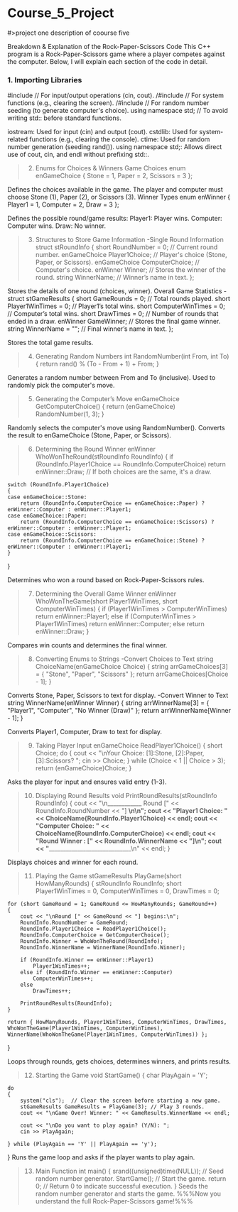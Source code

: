 # Course_5_Project
#>project one description of coourse five

Breakdown & Explanation of the Rock-Paper-Scissors Code
This C++ program is a Rock-Paper-Scissors game where a player competes against the computer. Below, I will explain each section of the code in detail.

### 1. Importing Libraries
#include <iostream>   // For input/output operations (cin, cout).
/#include <cstdlib>    // For system functions (e.g., clearing the screen).
/#include <ctime>      // For random number seeding (to generate computer's choice).
using namespace std;  // To avoid writing std:: before standard functions.

iostream: Used for input (cin) and output (cout).
cstdlib: Used for system-related functions (e.g., clearing the console).
ctime: Used for random number generation (seeding rand()).
using namespace std;: Allows direct use of cout, cin, and endl without prefixing std::.
>2. Enums for Choices & Winners
Game Choices
enum enGameChoice { Stone = 1, Paper = 2, Scissors = 3 };

Defines the choices available in the game.
The player and computer must choose Stone (1), Paper (2), or Scissors (3).
Winner Types
enum enWinner { Player1 = 1, Computer = 2, Draw = 3 };

Defines the possible round/game results:
Player1: Player wins.
Computer: Computer wins.
Draw: No winner.
>3. Structures to Store Game Information
-Single Round Information
struct stRoundInfo
{
    short RoundNumber = 0;          // Current round number.
    enGameChoice Player1Choice;     // Player's choice (Stone, Paper, or Scissors).
    enGameChoice ComputerChoice;    // Computer's choice.
    enWinner Winner;                // Stores the winner of the round.
    string WinnerName;              // Winner’s name in text.
};

Stores the details of one round (choices, winner).
Overall Game Statistics
-struct stGameResults
{
    short GameRounds = 0;        // Total rounds played.
    short Player1WinTimes = 0;   // Player1’s total wins.
    short ComputerWinTimes = 0;  // Computer’s total wins.
    short DrawTimes = 0;         // Number of rounds that ended in a draw.
    enWinner GameWinner;         // Stores the final game winner.
    string WinnerName = "";      // Final winner’s name in text.
};

Stores the total game results.
>4. Generating Random Numbers
int RandomNumber(int From, int To)
{
    return rand() % (To - From + 1) + From;
}

Generates a random number between From and To (inclusive).
Used to randomly pick the computer's move.
>5. Generating the Computer’s Move
enGameChoice GetComputerChoice()
{
    return (enGameChoice) RandomNumber(1, 3);
}

Randomly selects the computer's move using RandomNumber().
Converts the result to enGameChoice (Stone, Paper, or Scissors).
>6. Determining the Round Winner
enWinner WhoWonTheRound(stRoundInfo RoundInfo)
{
    if (RoundInfo.Player1Choice == RoundInfo.ComputerChoice)
        return enWinner::Draw; // If both choices are the same, it's a draw.

    switch (RoundInfo.Player1Choice)
    {
    case enGameChoice::Stone:
        return (RoundInfo.ComputerChoice == enGameChoice::Paper) ? enWinner::Computer : enWinner::Player1;
    case enGameChoice::Paper:
        return (RoundInfo.ComputerChoice == enGameChoice::Scissors) ? enWinner::Computer : enWinner::Player1;
    case enGameChoice::Scissors:
        return (RoundInfo.ComputerChoice == enGameChoice::Stone) ? enWinner::Computer : enWinner::Player1;
    }
}

Determines who won a round based on Rock-Paper-Scissors rules.
>7. Determining the Overall Game Winner
enWinner WhoWonTheGame(short Player1WinTimes, short ComputerWinTimes)
{
    if (Player1WinTimes > ComputerWinTimes) return enWinner::Player1;
    else if (ComputerWinTimes > Player1WinTimes) return enWinner::Computer;
    else return enWinner::Draw;
}

Compares win counts and determines the final winner.
>8. Converting Enums to Strings
-Convert Choices to Text
string ChoiceName(enGameChoice Choice)
{
    string arrGameChoices[3] = { "Stone", "Paper", "Scissors" };
    return arrGameChoices[Choice - 1];
}

Converts Stone, Paper, Scissors to text for display.
-Convert Winner to Text
string WinnerName(enWinner Winner)
{
    string arrWinnerName[3] = { "Player1", "Computer", "No Winner (Draw)" };
    return arrWinnerName[Winner - 1];
}

Converts Player1, Computer, Draw to text for display.
>9. Taking Player Input
enGameChoice ReadPlayer1Choice()
{
    short Choice;
    do
    {
        cout << "\nYour Choice: [1]:Stone, [2]:Paper, [3]:Scissors? ";
        cin >> Choice;
    } while (Choice < 1 || Choice > 3);
    return (enGameChoice)Choice;
}

Asks the player for input and ensures valid entry (1-3).
>10. Displaying Round Results
void PrintRoundResults(stRoundInfo RoundInfo)
{
    cout << "\n____________ Round [" << RoundInfo.RoundNumber << "] ____________\n\n";
    cout << "Player1 Choice: " << ChoiceName(RoundInfo.Player1Choice) << endl;
    cout << "Computer Choice: " << ChoiceName(RoundInfo.ComputerChoice) << endl;
    cout << "Round Winner   : [" << RoundInfo.WinnerName << "]\n";
    cout << "_________________________________________\n" << endl;
}

Displays choices and winner for each round.
>11. Playing the Game
stGameResults PlayGame(short HowManyRounds)
{
    stRoundInfo RoundInfo;
    short Player1WinTimes = 0, ComputerWinTimes = 0, DrawTimes = 0;

    for (short GameRound = 1; GameRound <= HowManyRounds; GameRound++)
    {
        cout << "\nRound [" << GameRound << "] begins:\n";
        RoundInfo.RoundNumber = GameRound;
        RoundInfo.Player1Choice = ReadPlayer1Choice();
        RoundInfo.ComputerChoice = GetComputerChoice();
        RoundInfo.Winner = WhoWonTheRound(RoundInfo);
        RoundInfo.WinnerName = WinnerName(RoundInfo.Winner);

        if (RoundInfo.Winner == enWinner::Player1)
            Player1WinTimes++;
        else if (RoundInfo.Winner == enWinner::Computer)
            ComputerWinTimes++;
        else
            DrawTimes++;

        PrintRoundResults(RoundInfo);
    }

    return { HowManyRounds, Player1WinTimes, ComputerWinTimes, DrawTimes, WhoWonTheGame(Player1WinTimes, ComputerWinTimes), WinnerName(WhoWonTheGame(Player1WinTimes, ComputerWinTimes)) };
}

Loops through rounds, gets choices, determines winners, and prints results.
>12. Starting the Game
void StartGame()
{
    char PlayAgain = 'Y';

    do
    {
        system("cls");  // Clear the screen before starting a new game.
        stGameResults GameResults = PlayGame(3); // Play 3 rounds.
        cout << "\nGame Over! Winner: " << GameResults.WinnerName << endl;

        cout << "\nDo you want to play again? (Y/N): ";
        cin >> PlayAgain;

    } while (PlayAgain == 'Y' || PlayAgain == 'y');
}
Runs the game loop and asks if the player wants to play again.
>13. Main Function
int main()
{
    srand((unsigned)time(NULL));  // Seed random number generator.
    StartGame();  // Start the game.
    return 0;  // Return 0 to indicate successful execution.
}
Seeds the random number generator and starts the game.
%%%Now you understand the full Rock-Paper-Scissors game!%%% 
